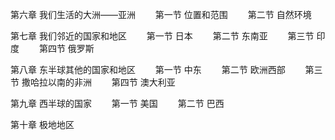 第六章 我们生活的大洲——亚洲
　　第一节 位置和范围
　　第二节 自然环境

第七章 我们邻近的国家和地区
　　第一节 日本
　　第二节 东南亚
　　第三节 印度
　　第四节 俄罗斯

第八章 东半球其他的国家和地区
　　第一节 中东
　　第二节 欧洲西部
　　第三节 撒哈拉以南的非洲
　　第四节 澳大利亚

第九章 西半球的国家
　　第一节 美国
　　第二节 巴西

第十章 极地地区